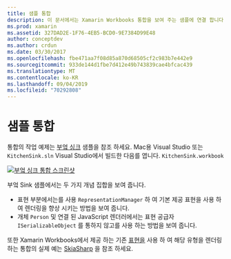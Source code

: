 ```yaml
---
title: 샘플 통합
description: 이 문서에서는 Xamarin Workbooks 통합을 보여 주는 샘플에 연결 합니다. 연결 된 샘플은 표현 렌더링 및 SkiaSharp 사용 됩니다.
ms.prod: xamarin
ms.assetid: 327DAD2E-1F76-4EB5-BCD0-9E7384D99E48
author: conceptdev
ms.author: crdun
ms.date: 03/30/2017
ms.openlocfilehash: fbe471aa7f08d85a870d68505cf2c983b7e442e9
ms.sourcegitcommit: 933de144d1fbe7d412e49b743839cae4bfcac439
ms.translationtype: MT
ms.contentlocale: ko-KR
ms.lasthandoff: 09/04/2019
ms.locfileid: "70292808"
---
```

# <a name="sample-integrations"></a>샘플 통합

통합의 작업 예제는 [부엌 싱크][KitchenSink] 샘플을 참조 하세요. Mac용 Visual Studio 또는 `KitchenSink.sln` Visual Studio에서 빌드한 다음를 엽니다. `KitchenSink.workbook`

[![부엌 싱크 통합 스크린샷](samples-images/kitchensinkintegrationscreenshot.png)](samples-images/kitchensinkintegrationscreenshot.png#lightbox)

부엌 Sink 샘플에서는 두 가지 개념 집합을 보여 줍니다.

* 표현 부분에서는를 사용 `RepresentationManager` 하 여 기본 제공 표현을 사용 하 여 렌더링을 향상 시키는 방법을 보여 줍니다.
* 개체 `Person` 및 연결 된 JavaScript 렌더러에서는 표현 공급자 `ISerializableObject` 를 통하지 않고를 사용 하는 방법을 보여 줍니다.

또한 Xamarin Workbooks에서 제공 하는 기존 [표현을](~/tools/workbooks/sdk/representations.md) 사용 하 여 해당 유형을 렌더링 하는 통합의 실제 예는 [SkiaSharp][skiasharp] 을 참조 하세요.

[KitchenSink]: https://github.com/xamarin/Workbooks/tree/master/SDK/Samples/KitchenSink
[skiasharp]: https://github.com/mono/SkiaSharp/tree/master/source/SkiaSharp.Workbooks
